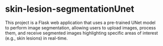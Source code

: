 # skin-lesion-segmentationUnet
This project is a Flask web application that uses a pre-trained UNet model to perform image segmentation, allowing users to upload images, process them, and receive segmented images highlighting specific areas of interest (e.g., skin lesions) in real-time.
